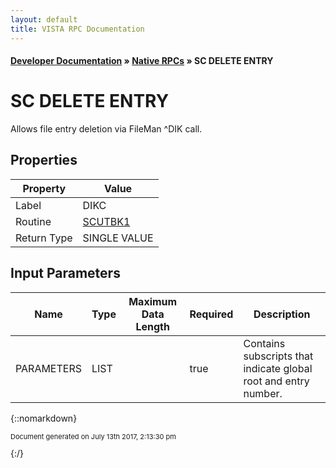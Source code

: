 ```yaml
---
layout: default
title: VISTA RPC Documentation
---
```


#### [Developer Documentation](../index) &#187; [Native RPCs](TableOfContents) &#187; SC DELETE ENTRY<br/>
# SC DELETE ENTRY

Allows file entry deletion via FileMan ^DIK call.

## Properties

Property | Value
--- | ---
Label | DIKC
Routine | [SCUTBK1](http://code.osehra.org/dox/Routine_SCUTBK1_source.html)
Return Type | SINGLE VALUE


## Input Parameters

Name | Type | Maximum Data Length | Required | Description
--- | --- | --- | --- | ---
PARAMETERS | LIST |  | true | Contains subscripts that indicate global root and entry number.



{::nomarkdown} <br/><p style="font-size: 11px">Document generated on July 13th 2017, 2:13:30 pm</p>{:/}